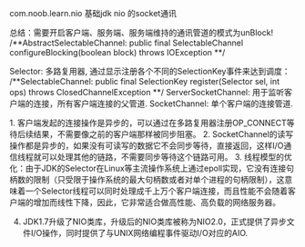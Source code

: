 com.noob.learn.nio 基础jdk nio 的socket通讯




<P>
总结：需要开启客户端、服务端、服务端维持的通讯管道的模式为unBlock!
/**AbstractSelectableChannel: public final SelectableChannel configureBlocking(boolean block) throws IOException
**/
<p>
Selector: 多路复用器, 通过显示注册各个不同的SelectionKey事件来达到调度： 
/**SelectableChannel: public final SelectionKey register(Selector sel, int ops) throws ClosedChannelException
**/
ServerSocketChannel: 用于监听客户端的连接，所有客户端连接的父管道.
SocketChannel: 单个客户端的连接管道.

<p>
1. 客户端发起的连接操作是异步的，可以通过在多路复用器注册OP_CONNECT等待后续结果，不需要像之前的客户端那样被同步阻塞。
2. SocketChannel的读写操作都是异步的，如果没有可读写的数据它不会同步等待，直接返回，这样I/O通信线程就可以处理其他的链路，不需要同步等待这个链路可用。
3. 线程模型的优化：由于JDK的Selector在Linux等主流操作系统上通过epoll实现，它没有连接句柄数的限制（只受限于操作系统的最大句柄数或者对单个进程的句柄限制），这意味着一个Selector线程可以同时处理成千上万个客户端连接，而且性能不会随着客户端的增加而线性下降，因此，它非常适合做高性能、高负载的网络服务器。


4. JDK1.7升级了NIO类库，升级后的NIO类库被称为NIO2.0，正式提供了异步文件I/O操作，同时提供了与UNIX网络编程事件驱动I/O对应的AIO.